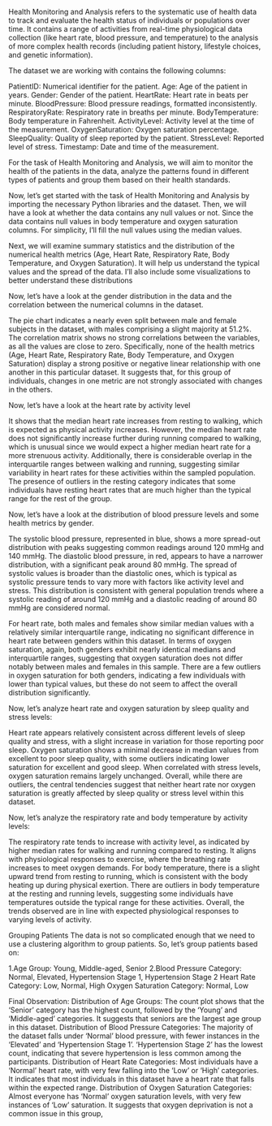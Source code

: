 Health Monitoring and Analysis refers to the systematic use of health data to track and evaluate the health status of individuals or populations over time. It contains a range of activities from real-time physiological data collection (like heart rate, blood pressure, and temperature) to the analysis of more complex health records (including patient history, lifestyle choices, and genetic information). 

The dataset we are working with contains the following columns:

PatientID: Numerical identifier for the patient.
Age: Age of the patient in years.
Gender: Gender of the patient.
HeartRate: Heart rate in beats per minute.
BloodPressure: Blood pressure readings, formatted inconsistently.
RespiratoryRate: Respiratory rate in breaths per minute.
BodyTemperature: Body temperature in Fahrenheit.
ActivityLevel: Activity level at the time of the measurement.
OxygenSaturation: Oxygen saturation percentage.
SleepQuality: Quality of sleep reported by the patient.
StressLevel: Reported level of stress.
Timestamp: Date and time of the measurement.

For the task of Health Monitoring and Analysis, we will aim to monitor the health of the patients in the data, analyze the patterns found in different types of patients and group them based on their health standards.

Now, let’s get started with the task of Health Monitoring and Analysis by importing the necessary Python libraries and the dataset.
Then, we will have a look at whether the data contains any null values or not.
Since the data contains null values in body temperature and oxygen saturation columns. For simplicity, I’ll fill the null values using the median values.

Next, we will examine summary statistics and the distribution of the numerical health metrics (Age, Heart Rate, Respiratory Rate, Body Temperature, and Oxygen Saturation). It will help us understand the typical values and the spread of the data. I’ll also include some visualizations to better understand these distributions

Now, let’s have a look at the gender distribution in the data and the correlation between the numerical columns in the dataset.


The pie chart indicates a nearly even split between male and female subjects in the dataset, with males comprising a slight majority at 51.2%. The correlation matrix shows no strong correlations between the variables, as all the values are close to zero. Specifically, none of the health metrics (Age, Heart Rate, Respiratory Rate, Body Temperature, and Oxygen Saturation) display a strong positive or negative linear relationship with one another in this particular dataset. It suggests that, for this group of individuals, changes in one metric are not strongly associated with changes in the others.

Now, let’s have a look at the heart rate by activity level



It shows that the median heart rate increases from resting to walking, which is expected as physical activity increases. However, the median heart rate does not significantly increase further during running compared to walking, which is unusual since we would expect a higher median heart rate for a more strenuous activity. Additionally, there is considerable overlap in the interquartile ranges between walking and running, suggesting similar variability in heart rates for these activities within the sampled population. The presence of outliers in the resting category indicates that some individuals have resting heart rates that are much higher than the typical range for the rest of the group.

Now, let’s have a look at the distribution of blood pressure levels and some health metrics by gender.



The systolic blood pressure, represented in blue, shows a more spread-out distribution with peaks suggesting common readings around 120 mmHg and 140 mmHg. The diastolic blood pressure, in red, appears to have a narrower distribution, with a significant peak around 80 mmHg. The spread of systolic values is broader than the diastolic ones, which is typical as systolic pressure tends to vary more with factors like activity level and stress. This distribution is consistent with general population trends where a systolic reading of around 120 mmHg and a diastolic reading of around 80 mmHg are considered normal.

For heart rate, both males and females show similar median values with a relatively similar interquartile range, indicating no significant difference in heart rate between genders within this dataset. In terms of oxygen saturation, again, both genders exhibit nearly identical medians and interquartile ranges, suggesting that oxygen saturation does not differ notably between males and females in this sample. There are a few outliers in oxygen saturation for both genders, indicating a few individuals with lower than typical values, but these do not seem to affect the overall distribution significantly.

Now, let’s analyze heart rate and oxygen saturation by sleep quality and stress levels:

Heart rate appears relatively consistent across different levels of sleep quality and stress, with a slight increase in variation for those reporting poor sleep. Oxygen saturation shows a minimal decrease in median values from excellent to poor sleep quality, with some outliers indicating lower saturation for excellent and good sleep. When correlated with stress levels, oxygen saturation remains largely unchanged. Overall, while there are outliers, the central tendencies suggest that neither heart rate nor oxygen saturation is greatly affected by sleep quality or stress level within this dataset.

Now, let’s analyze the respiratory rate and body temperature by activity levels:

The respiratory rate tends to increase with activity level, as indicated by higher median rates for walking and running compared to resting. It aligns with physiological responses to exercise, where the breathing rate increases to meet oxygen demands. For body temperature, there is a slight upward trend from resting to running, which is consistent with the body heating up during physical exertion. There are outliers in body temperature at the resting and running levels, suggesting some individuals have temperatures outside the typical range for these activities. Overall, the trends observed are in line with expected physiological responses to varying levels of activity.

Grouping Patients
The data is not so complicated enough that we need to use a clustering algorithm to group patients. So, let’s group patients based on:

1.Age Group: Young, Middle-aged, Senior
2.Blood Pressure Category: Normal, Elevated, Hypertension Stage 1, Hypertension Stage 2
Heart Rate Category: Low, Normal, High
Oxygen Saturation Category: Normal, Low

Final Observation:
Distribution of Age Groups: The count plot shows that the ‘Senior’ category has the highest count, followed by the ‘Young’ and ‘Middle-aged’ categories. It suggests that seniors are the largest age group in this dataset.
Distribution of Blood Pressure Categories: The majority of the dataset falls under ‘Normal’ blood pressure, with fewer instances in the ‘Elevated’ and ‘Hypertension Stage 1’. ‘Hypertension Stage 2’ has the lowest count, indicating that severe hypertension is less common among the participants.
Distribution of Heart Rate Categories: Most individuals have a ‘Normal’ heart rate, with very few falling into the ‘Low’ or ‘High’ categories. It indicates that most individuals in this dataset have a heart rate that falls within the expected range.
Distribution of Oxygen Saturation Categories: Almost everyone has ‘Normal’ oxygen saturation levels, with very few instances of ‘Low’ saturation. It suggests that oxygen deprivation is not a common issue in this group,
